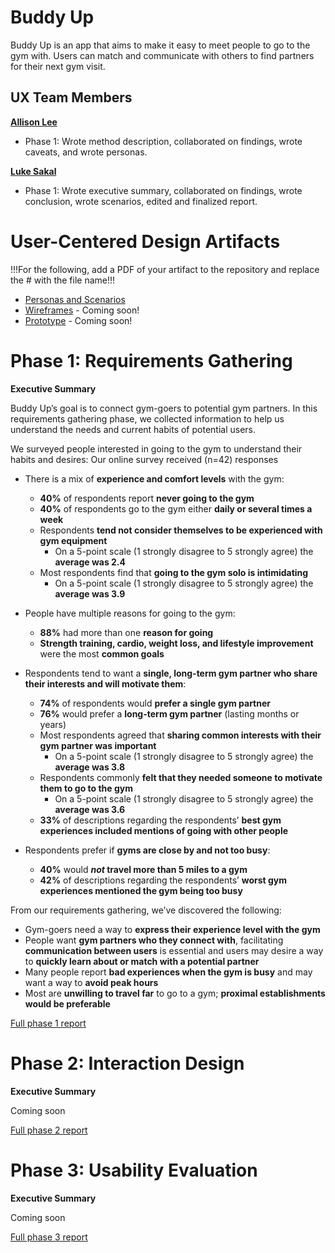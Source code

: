 # Buddy Up

Buddy Up is an app that aims to make it easy to meet people to go to the gym with. Users can match and communicate with others to find partners for their next gym visit.

## UX Team Members

**[Allison Lee](https://github.com/UsabilityEngineering/ux-portfolio-anlee)**
* Phase 1: Wrote method description, collaborated on findings, wrote caveats, and wrote personas.

**[Luke Sakal](https://usabilityengineering.github.io/ux-portfolio-lesakal/)**
* Phase 1: Wrote executive summary, collaborated on findings, wrote conclusion, wrote scenarios, edited and finalized report.

# User-Centered Design Artifacts
 
!!!For the following, add a PDF of your artifact to the repository and replace the # with the file name!!!
* [Personas and Scenarios](requirements/Personas_and_Scenarios.pdf)
* [Wireframes](#) - Coming soon!
* [Prototype](#) - Coming soon!

# Phase 1: Requirements Gathering

**Executive Summary**


Buddy Up’s goal is to connect gym-goers to potential gym partners. In this requirements gathering phase, we collected information to help us understand the needs and current habits of potential users.

We surveyed people interested in going to the gym to understand their habits and desires:
Our online survey received (n=42) responses
* There is a mix of __experience and comfort levels__ with the gym:
  * __40%__ of respondents report __never going to the gym__
  * __40%__ of respondents go to the gym either __daily or several times a week__
  * Respondents __tend not consider themselves to be experienced with gym equipment__
    * On a 5-point scale (1 strongly disagree to 5 strongly agree) the __average was 2.4__
  * Most respondents find that __going to the gym solo is intimidating__
    * On a 5-point scale (1 strongly disagree to 5 strongly agree) the __average was 3.9__

* People have multiple reasons for going to the gym:
  * __88%__ had more than one __reason for going__
  * __Strength training, cardio, weight loss, and lifestyle improvement__ were the most __common goals__

* Respondents tend to want a __single, long-term gym partner who share their interests and will motivate them__:
  * __74%__ of respondents would __prefer a single gym partner__
  * __76%__ would prefer a __long-term gym partner__ (lasting months or years) 
  * Most respondents agreed that __sharing common interests with their gym partner was important__
    * On a 5-point scale (1 strongly disagree to 5 strongly agree) the __average was 3.8__
  * Respondents commonly __felt that they needed someone to motivate them to go to the gym__
    * On a 5-point scale (1 strongly disagree to 5 strongly agree) the __average was 3.6__ 
  * __33%__ of descriptions regarding the respondents’ __best gym experiences included mentions of going with other people__

* Respondents prefer if __gyms are close by and not too busy__:
  * __40%__ would __*not* travel more than 5 miles to a gym__
  * __42%__ of descriptions regarding the respondents’ __worst gym experiences mentioned the gym being too busy__

From our requirements gathering, we’ve discovered the following:
  * Gym-goers need a way to __express their experience level with the gym__
  * People want __gym partners who they connect with__, facilitating __communication between users__ is essential and users may desire a way to __quickly learn about or match with a potential partner__
  * Many people report __bad experiences when the gym is busy__ and may want a way to __avoid peak hours__
  * Most are __unwilling to travel far__ to go to a gym; __proximal establishments would be preferable__

[Full phase 1 report](requirements/)

# Phase 2: Interaction Design

**Executive Summary**

Coming soon

[Full phase 2 report](design/)

# Phase 3: Usability Evaluation

**Executive Summary**

Coming soon

[Full phase 3 report](evaluation/)
